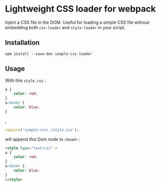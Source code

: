 # Lightweight CSS loader for webpack

Inject a CSS file in the DOM.
Useful for loading a simple CSS file without embedding both `css-loader` and `style-loader` in your script.

## Installation

`npm install --save-dev simple-css-loader`

## Usage

With this `style.css` :
```css
a {
    color: red;
}
a:hover {
    color: blue;
}
```
,

```js
require('simple-css!./style.css');
```

will append this Dom node to `<head>` :

```html
<style type="text/css" >
a {
    color: red;
}
a:hover {
    color: blue;
}
</style>
```

